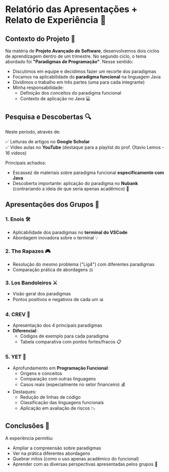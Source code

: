 # Relatório das Apresentações + Relato de Experiência 📝

## Contexto do Projeto 🏫
Na matéria de **Projeto Avançado de Software**, desenvolvemos dois ciclos de aprendizagem dentro de um trimestre. No segundo ciclo, o tema abordado foi **"Paradigmas de Programação"**. Nesse sentido:

- Discutimos em equipe e decidimos fazer um recorte dos paradigmas
- Focamos na aplicabilidade do **paradigma funcional** na linguagem Java
- Dividimos o trabalho em três partes (uma para cada integrante)
- Minha responsabilidade: 
  - Definição dos conceitos do paradigma funcional
  - Contexto de aplicação no Java 💻

## Pesquisa e Descobertas 🔍
Neste período, através de:

✅ Leituras de artigos no **Google Scholar**  
✅ Vídeo aulas no **YouTube** (destaque para a playlist do prof. Otavio Lemos - 16 vídeos)  

Principais achados:
- Escassez de materiais sobre paradigma funcional **especificamente com Java**
- Descoberta importante: aplicação do paradigma no **Nubank** (contrariando a ideia de que seria apenas acadêmico) 🏦

## Apresentações dos Grupos 👥

### 1. Enois 🛠️
- Aplicabilidade dos paradigmas no **terminal do VSCode**
- Abordagem inovadora sobre o terminal 💡

### 2. The Rapazes 🎮
- Resolução do mesmo problema ("Lig4") com diferentes paradigmas
- Comparação prática de abordagens ⚖️

### 3. Los Bandoleiros ⚔️
- Visão geral dos paradigmas
- Pontos positivos e negativos de cada um 📊

### 4. CREV 🧠
- Apresentação dos 4 principais paradigmas
- **Diferencial**: 
  - Códigos de exemplo para cada paradigma
  - Tabela comparativa com pontos fortes/fracos 📋

### 5. YET 🚀
- Aprofundamento em **Programação Funcional**:
  - Origens e conceitos
  - Comparação com outras linguagens
  - Casos reais (especialmente no setor financeiro) 💰
- Destaques:
  - Redução de linhas de código
  - Classificação das linguagens funcionais
  - Aplicação em avaliação de riscos 📉

## Conclusões 🎯
A experiência permitiu:
- Ampliar a compreensão sobre paradigmas
- Ver na prática diferentes abordagens
- Quebrar mitos (como o uso apenas acadêmico do funcional)
- Aprender com as diversas perspectivas apresentadas pelos grupos 🌟
